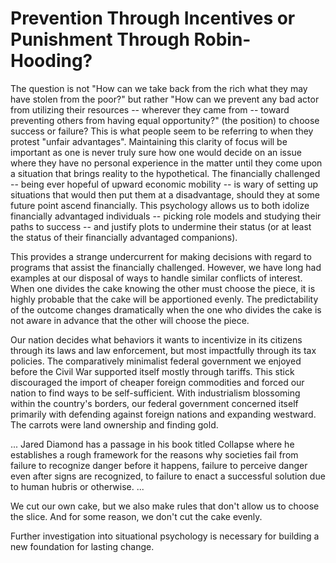 # Prevention Through Incentives or Punishment Through Robin-Hooding?

The question is not "How can we take back from the rich what they may have stolen from the poor?" but rather "How can we prevent any bad actor from utilizing their resources -- wherever they came from -- toward preventing others from having equal opportunity?" (the position) to choose success or failure? This is what people seem to be referring to when they protest "unfair advantages". Maintaining this clarity of focus will be important as one is never truly sure how one would decide on an issue where they have no personal experience in the matter until they come upon a situation that brings reality to the hypothetical. The financially challenged -- being ever hopeful of upward economic mobility -- is wary of setting up situations that would then put them at a disadvantage, should they at some future point ascend financially.  This psychology allows us to both idolize financially advantaged individuals -- picking role models and studying their paths to success -- and justify plots to undermine their status (or at least the status of their financially advantaged companions).

This provides a strange undercurrent for making decisions with regard to programs that assist the financially challenged.  However, we have long had examples at our disposal of ways to handle similar conflicts of interest.  When one divides the cake knowing the other must choose the piece, it is highly probable that the cake will be apportioned evenly.  The predictability of the outcome changes dramatically when the one who divides the cake is not aware in advance that the other will choose the piece.

Our nation decides what behaviors it wants to incentivize in its citizens through its laws and law enforcement, but most impactfully through its tax policies.  The comparatively minimalist federal government we enjoyed before the Civil War supported itself mostly through tariffs.  This stick discouraged the import of cheaper foreign commodities and forced our nation to find ways to be self-sufficient.  With industrialism blossoming within the country's borders, our federal government concerned itself primarily with defending against foreign nations and expanding westward.  The carrots were land ownership and finding gold.

...
Jared Diamond has a passage in his book titled Collapse where he establishes a rough framework for the reasons why societies fail from failure to recognize danger before it happens, failure to perceive danger even after signs are recognized, to failure to enact a successful solution due to human hubris or otherwise.
...

We cut our own cake, but we also make rules that don't allow us to choose the slice.  And for some reason, we don't cut the cake evenly.

Further investigation into situational psychology is necessary for building a new foundation for lasting change.
